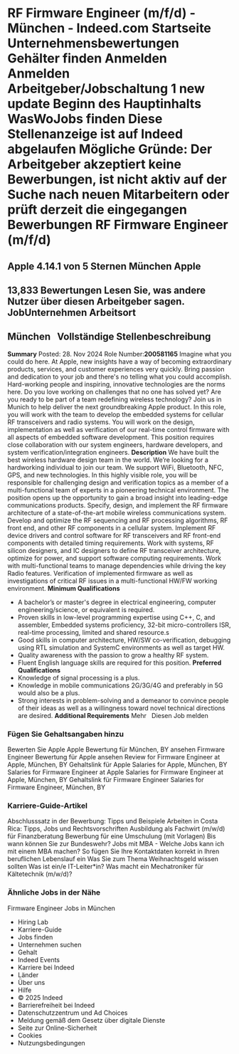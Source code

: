 RF Firmware Engineer (m/f/d) - München - Indeed.com
Startseite
Unternehmensbewertungen
Gehälter finden
Anmelden
Anmelden
Arbeitgeber/Jobschaltung
1 new update
Beginn des Hauptinhalts
WasWoJobs finden
Diese Stellenanzeige ist auf Indeed abgelaufen
Mögliche Gründe: Der Arbeitgeber akzeptiert keine Bewerbungen, ist nicht aktiv auf der Suche nach neuen Mitarbeitern oder prüft derzeit die eingegangen Bewerbungen
RF Firmware Engineer (m/f/d)
============================
Apple
4.14.1 von 5 Sternen
München
Apple
-----
13,833 Bewertungen
Lesen Sie, was andere Nutzer über diesen Arbeitgeber sagen.
JobUnternehmen
Arbeitsort
----------
München
&nbsp;
Vollständige Stellenbeschreibung
--------------------------------
**Summary**
Posted: 28. Nov 2024
Role Number:**200581165**
Imagine what you could do here. At Apple, new insights have a way of becoming extraordinary products, services, and customer experiences very quickly. Bring passion and dedication to your job and there's no telling what you could accomplish. Hard-working people and inspiring, innovative technologies are the norms here. Do you love working on challenges that no one has solved yet? Are you ready to be part of a team redefining wireless technology? Join us in Munich to help deliver the next groundbreaking Apple product. In this role, you will work with the team to develop the embedded systems for cellular RF transceivers and radio systems. You will work on the design, implementation as well as verification of our real-time control firmware with all aspects of embedded software development. This position requires close collaboration with our system engineers, hardware developers, and system verification/integration engineers.
**Description**
We have built the best wireless hardware design team in the world. We’re looking for a hardworking individual to join our team. We support WiFi, Bluetooth, NFC, GPS, and new technologies. In this highly visible role, you will be responsible for challenging design and verification topics as a member of a multi-functional team of experts in a pioneering technical environment. The position opens up the opportunity to gain a broad insight into leading-edge communications products. Specify, design, and implement the RF firmware architecture of a state-of-the-art mobile wireless communications system. Develop and optimize the RF sequencing and RF processing algorithms, RF front end, and other RF components in a cellular system. Implement RF device drivers and control software for RF transceivers and RF front-end components with detailed timing requirements. Work with systems, RF silicon designers, and IC designers to define RF transceiver architecture, optimize for power, and support software computing requirements. Work with multi-functional teams to manage dependencies while driving the key Radio features. Verification of implemented firmware as well as investigations of critical RF issues in a multi-functional HW/FW working environment.
**Minimum Qualifications**
* A bachelor’s or master's degree in electrical engineering, computer engineering/science, or equivalent is required.
* Proven skills in low-level programming expertise using C++, C, and assembler, Embedded systems proficiency, 32-bit micro-controllers ISR, real-time processing, limited and shared resource.s
* Good skills in computer architecture, HW/SW co-verification, debugging using RTL simulation and SystemC environments as well as target HW.
* Quality awareness with the passion to grow a healthy RF system.
* Fluent English language skills are required for this position.
**Preferred Qualifications**
* Knowledge of signal processing is a plus.
* Knowledge in mobile communications 2G/3G/4G and preferably in 5G would also be a plus.
* Strong interests in problem-solving and a demeanor to convince people of their ideas as well as a willingness toward novel technical directions are desired.
**Additional Requirements**
Mehr
&nbsp;
Diesen Job melden
### Fügen Sie Gehaltsangaben hinzu
Bewerten Sie Apple
Apple Bewertung für München, BY ansehen
Firmware Engineer Bewertung für Apple ansehen
Review for Firmware Engineer at Apple, München, BY
Gehaltslink für Apple
Salaries for Apple, München, BY
Salaries for Firmware Engineer at Apple
Salaries for Firmware Engineer at Apple, München, BY
Gehaltslink für Firmware Engineer
Salaries for Firmware Engineer, München, BY
### Karriere-Guide-Artikel
Abschlusssatz in der Bewerbung: Tipps und Beispiele
Arbeiten in Costa Rica: Tipps, Jobs und Rechtsvorschriften
Ausbildung als Fachwirt (m/w/d) für Finanzberatung
Bewerbung für eine Umschulung (mit Vorlagen)
Bis wann können Sie zur Bundeswehr?
Jobs mit MBA - Welche Jobs kann ich mit einem MBA machen?
So fügen Sie Ihre Kontaktdaten korrekt in Ihren beruflichen Lebenslauf ein
Was Sie zum Thema Weihnachtsgeld wissen sollten
Was ist ein/e IT-Leiter\*in?
Was macht ein Mechatroniker für Kältetechnik (m/w/d)?
### Ähnliche Jobs in der Nähe
Firmware Engineer Jobs in München
* Hiring Lab
* Karriere-Guide
* Jobs finden
* Unternehmen suchen
* Gehalt
* Indeed Events
* Karriere bei Indeed
* Länder
* Über uns
* Hilfe
* © 2025 Indeed
* Barrierefreiheit bei Indeed
* Datenschutzzentrum und Ad Choices
* Meldung gemäß dem Gesetz über digitale Dienste
* Seite zur Online-Sicherheit
* Cookies
* Nutzungsbedingungen